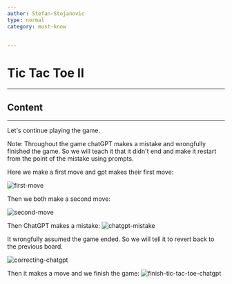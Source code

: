 ```yaml
---
author: Stefan-Stojanovic
type: normal
category: must-know
 

---
```


# Tic Tac Toe II

---

## Content

---

Let's continue playing the game.

Note: Throughout the game chatGPT makes a mistake and wrongfully finished the game. So we will teach it that it didn't end and make it restart from the point of the mistake using prompts.

Here we make a first move and gpt makes their first move:

![first-move](https://img.enkipro.com/95f3e80e680d750ba0656f1807e1844e.png)

Then we both make a second move:

![second-move](https://img.enkipro.com/b9881f7e90320ab8911b19086c151f6a.png)

Then ChatGPT makes a mistake:
![chatgpt-mistake](https://img.enkipro.com/eeac8bc68d8573f176ef12ac5e157ca1.png)

It wrongfully assumed the game ended. So we will tell it to revert back to the previous board.

![correcting-chatgpt](https://img.enkipro.com/60477e5134a6ac02f19b862d319be9cb.png)

Then it makes a move and we finish the game:
![finish-tic-tac-toe-chatgpt](https://img.enkipro.com/10062c4947e29f8ab2f757f15dcba734.png)